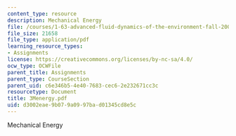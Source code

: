 ```yaml
---
content_type: resource
description: Mechanical Energy
file: /courses/1-63-advanced-fluid-dynamics-of-the-environment-fall-2002/d3002eae9b079a0997bad01345cd8e5c_3Menergy.pdf
file_size: 21658
file_type: application/pdf
learning_resource_types:
- Assignments
license: https://creativecommons.org/licenses/by-nc-sa/4.0/
ocw_type: OCWFile
parent_title: Assignments
parent_type: CourseSection
parent_uid: c6e346b5-4e40-7683-cec6-2e232671cc3c
resourcetype: Document
title: 3Menergy.pdf
uid: d3002eae-9b07-9a09-97ba-d01345cd8e5c
---
```

Mechanical Energy
